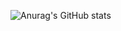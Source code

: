 ![Anurag's GitHub stats](https://github-readme-stats.vercel.app/api?username=wulu-epic&count_private=true)
